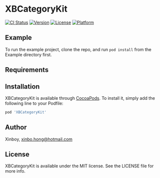# XBCategoryKit

[![CI Status](https://img.shields.io/travis/Xinboy/XBCategoryKit.svg?style=flat)](https://travis-ci.org/Xinboy/XBCategoryKit)
[![Version](https://img.shields.io/cocoapods/v/XBCategoryKit.svg?style=flat)](https://cocoapods.org/pods/XBCategoryKit)
[![License](https://img.shields.io/cocoapods/l/XBCategoryKit.svg?style=flat)](https://cocoapods.org/pods/XBCategoryKit)
[![Platform](https://img.shields.io/cocoapods/p/XBCategoryKit.svg?style=flat)](https://cocoapods.org/pods/XBCategoryKit)

## Example

To run the example project, clone the repo, and run `pod install` from the Example directory first.

## Requirements

## Installation

XBCategoryKit is available through [CocoaPods](https://cocoapods.org). To install
it, simply add the following line to your Podfile:

```ruby
pod 'XBCategoryKit'
```

## Author

Xinboy, xinbo.hong@hotmail.com

## License

XBCategoryKit is available under the MIT license. See the LICENSE file for more info.
